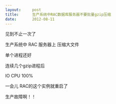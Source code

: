 ```yaml
---
layout:     post
title:      生产系统中RAC数据库服务器不要批量gzip压缩
date:       2012-08-11
---
```

见到不止一次了

生产系统中 RAC 服务器上  压缩大文件

单个进程还好

连续几个gzip进程后

IO CPU 100%

一会儿  RAC的这个实例就重启了

生产故障啊！！
